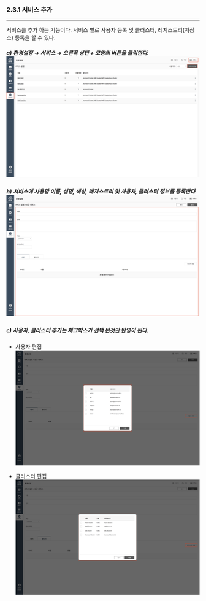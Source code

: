 ### 2.3.1    서비스 추가

---

서비스를 추가 하는 기능이다. 서비스 별로 사용자 등록 및 클러스터, 레지스트리\(저장소\) 등록을 할 수 있다.

##### a\) 환경설정 → 서비스 → 오른쪽 상단 + 모양의 버튼을 클릭한다.![](/assets/KR/3.0.0/2.3.1_1.png)

##### b\) 서비스에 사용할 이름, 설명, 색상, 레지스트리 및 사용자, 클러스터 정보를 등록한다.![](/assets/KR/3.0.0/2.3.1_2.png)

##### c\) 사용자, 클러스터 추가는 체크박스가 선택 된것만 반영이 된다.

* 사용자 편집![](/assets/KR/3.0.0/2.3.1_3.png)

* 클러스터 편집![](/assets/KR/3.0.0/2.3.1_4.png)



